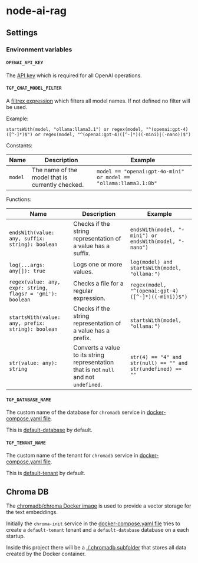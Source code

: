 # node-ai-rag

## Settings

### Environment variables

#### `OPENAI_API_KEY`

The [API key](https://platform.openai.com/settings/organization/api-keys) which is required for all OpenAI operations.

#### `TGF_CHAT_MODEL_FILTER`

A [filtrex expression](https://www.npmjs.com/package/filtrex) which filters all model names. If not defined no filter will be used.

Example:

```
startsWith(model, "ollama:llama3.1") or regex(model, "^(openai:gpt-4)([^-]*)$") or regex(model, "^(openai:gpt-4)([^-]*)((-mini)|(-nano))$")
```

Constants:

| Name    | Description                                      | Example                                                          |
| ------- | ------------------------------------------------ | ---------------------------------------------------------------- |
| `model` | The name of the model that is currently checked. | `model == "openai:gpt-4o-mini" or model == "ollama:llama3.1:8b"` |

Functions:

| Name                                                       | Description                                                                           | Example                                                      |
| ---------------------------------------------------------- | ------------------------------------------------------------------------------------- | ------------------------------------------------------------ |
| `endsWith(value: any, suffix: string): boolean`            | Checks if the string representation of a value has a suffix.                          | `endsWith(model, "-mini") or endsWith(model, "-nano")`       |
| `log(...args: any[]): true`                                | Logs one or more values.                                                              | `log(model) and startsWith(model, "ollama:")`                |
| `regex(value: any, expr: string, flags? = 'gmi'): boolean` | Checks a file for a regular expression.                                               | `regex(model, "^(openai:gpt-4)([^-]*)((-mini))$")`           |
| `startsWith(value: any, prefix: string): boolean`          | Checks if the string representation of a value has a prefix.                          | `startsWith(model, "ollama:")`                               |
| `str(value: any): string`                                  | Converts a value to its string representation that is not `null` and not `undefined`. | `str(4) == "4" and str(null) == "" and str(undefined) == ""` |

#### `TGF_DATABASE_NAME`

The custom name of the database for `chromadb` service in [docker-compose.yaml file](./docker-compose.yaml).

This is [default-database](./.env) by default.

#### `TGF_TENANT_NAME`

The custom name of the tenant for `chromadb` service in [docker-compose.yaml file](./docker-compose.yaml).

This is [default-tenant](./.env) by default.

## Chroma DB

The [chromadb/chroma Docker image](https://hub.docker.com/r/chromadb/chroma) is used to provide a vector storage for the text embeddings.

Initially the `chroma-init` service in the [docker-compose.yaml file](./docker-compose.yaml) tries to create a `default-tenant` tenant and a `default-database` database on a each startup.

Inside this project there will be a [./.chromadb subfolder](./.chromadb) that stores all data created by the Docker container.

